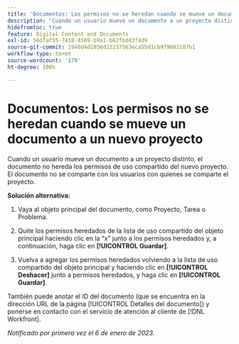 ```yaml
---
title: 'Documentos: Los permisos no se heredan cuando se mueve un documento a un nuevo proyecto'
description: 'Cuando un usuario mueve un documento a un proyecto distinto, el documento no hereda los permisos de uso compartido del nuevo proyecto. El documento no se comparte con los usuarios con quienes se comparte el proyecto. '
hidefromtoc: true
feature: Digital Content and Documents
exl-id: 56dfaf55-7438-4569-b9a1-b62fbdd3f4d9
source-git-commit: 1940d4d2956d22237563eca55d1cb979603187b1
workflow-type: tm+mt
source-wordcount: '179'
ht-degree: 100%

---
```


# Documentos: Los permisos no se heredan cuando se mueve un documento a un nuevo proyecto

<!-- This Known Issue is on the TOC for both Workfront and Workfront Proof-->

<!--Won't fix tab: Valid issue, won't fix.-->

Cuando un usuario mueve un documento a un proyecto distinto, el documento no hereda los permisos de uso compartido del nuevo proyecto. El documento no se comparte con los usuarios con quienes se comparte el proyecto.

**Solución alternativa:**

1. Vaya al objeto principal del documento, como Proyecto, Tarea o Problema.

1. Quite los permisos heredados de la lista de uso compartido del objeto principal haciendo clic en la “x” junto a los permisos heredados y, a continuación, haga clic en **[!UICONTROL Guardar]**.

1. Vuelva a agregar los permisos heredados volviendo a la lista de uso compartido del objeto principal y haciendo clic en **[!UICONTROL Deshacer]** junto a permisos heredados, y haga clic en **[!UICONTROL Guardar]**.

También puede anotar el ID del documento (que se encuentra en la dirección URL de la página [!UICONTROL Detalles del documento]) y ponerse en contacto con el servicio de atención al cliente de [!DNL Workfront].

_Notificado por primera vez el 6 de enero de 2023._



<!--CHECK ME - 1 VIEW APRIL-JUNE 2025-->
